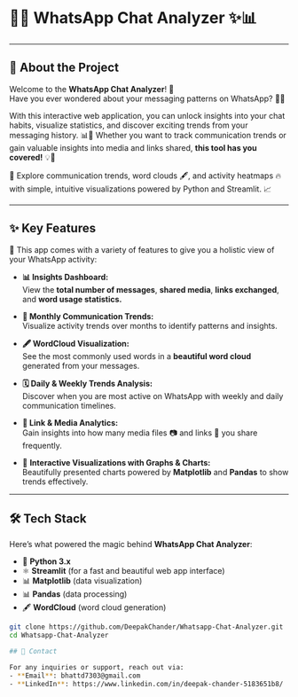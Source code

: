 # 📱✨ **WhatsApp Chat Analyzer** ✨📊

---

## 🚀 **About the Project**

Welcome to the **WhatsApp Chat Analyzer**! 🎉  
Have you ever wondered about your messaging patterns on WhatsApp? 🤔💬  

With this interactive web application, you can unlock insights into your chat habits, visualize statistics, and discover exciting trends from your messaging history. 📊📅 Whether you want to track communication trends or gain valuable insights into media and links shared, **this tool has you covered!** 💡🔮

🔗 Explore communication trends, word clouds 🖋️, and activity heatmaps 🔥 with simple, intuitive visualizations powered by Python and Streamlit. 📈

---

## ✨ **Key Features** 

🎉 This app comes with a variety of features to give you a holistic view of your WhatsApp activity:

- **📊 Insights Dashboard:**  
  View the **total number of messages**, **shared media**, **links exchanged**, and **word usage statistics.**  

- **📆 Monthly Communication Trends:**  
  Visualize activity trends over months to identify patterns and insights.

- **🖋️ WordCloud Visualization:**  
  See the most commonly used words in a **beautiful word cloud** generated from your messages.  

- **🗓️ Daily & Weekly Trends Analysis:**  
  Discover when you are most active on WhatsApp with weekly and daily communication timelines.

- **🔗 Link & Media Analytics:**  
  Gain insights into how many media files 📷 and links 🔗 you share frequently.

- 💬 **Interactive Visualizations with Graphs & Charts:**  
  Beautifully presented charts powered by **Matplotlib** and **Pandas** to show trends effectively.

---

## 🛠️ **Tech Stack**

Here’s what powered the magic behind **WhatsApp Chat Analyzer**:

- 🐍 **Python 3.x**
- ⚛️ **Streamlit** (for a fast and beautiful web app interface)
- 📊 **Matplotlib** (data visualization)
- 📊 **Pandas** (data processing)
- 🖋️ **WordCloud** (word cloud generation)

```bash
git clone https://github.com/DeepakChander/Whatsapp-Chat-Analyzer.git
cd Whatsapp-Chat-Analyzer

## 📧 Contact

For any inquiries or support, reach out via:
- **Email**: bhattd7303@gmail.com
- **LinkedIn**: https://www.linkedin.com/in/deepak-chander-5183651b8/


